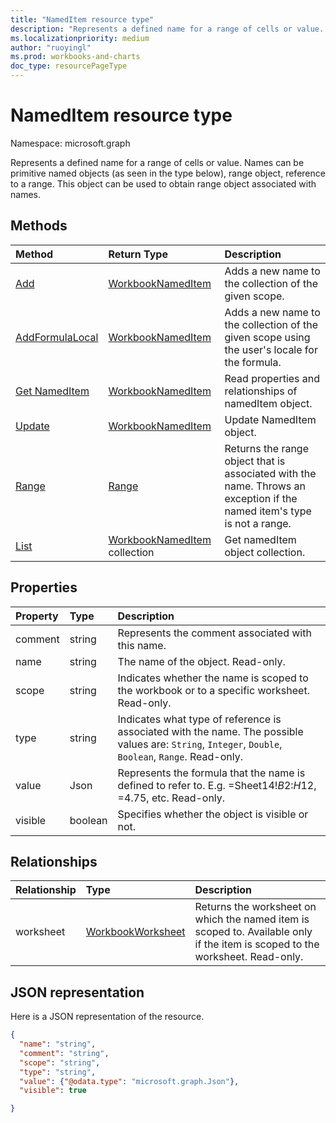 ```yaml
---
title: "NamedItem resource type"
description: "Represents a defined name for a range of cells or value. Names can be primitive named objects (as seen in the type below), range object, reference to a range. This object can be used to obtain range object associated with names."
ms.localizationpriority: medium
author: "ruoyingl"
ms.prod: workbooks-and-charts
doc_type: resourcePageType
---
```


# NamedItem resource type

Namespace: microsoft.graph

Represents a defined name for a range of cells or value. Names can be primitive named objects (as seen in the type below), range object, reference to a range. This object can be used to obtain range object associated with names.


## Methods

| Method		   | Return Type	|Description|
|:---------------|:--------|:----------|
|[Add](../api/nameditem-add.md)|[WorkbookNamedItem](nameditem.md)|Adds a new name to the collection of the given scope.|
|[AddFormulaLocal](../api/nameditem-addformulalocal.md)|[WorkbookNamedItem](nameditem.md)|Adds a new name to the collection of the given scope using the user's locale for the formula.|
|[Get NamedItem](../api/nameditem-get.md) | [WorkbookNamedItem](nameditem.md) |Read properties and relationships of namedItem object.|
|[Update](../api/nameditem-update.md) | [WorkbookNamedItem](nameditem.md)	|Update NamedItem object. |
|[Range](../api/nameditem-range.md)|[Range](range.md)|Returns the range object that is associated with the name. Throws an exception if the named item's type is not a range.|
|[List](../api/nameditem-list.md) | [WorkbookNamedItem](nameditem.md) collection |Get namedItem object collection. |

## Properties
| Property	   | Type	|Description|
|:---------------|:--------|:----------|
|comment|string|Represents the comment associated with this name.|
|name|string|The name of the object. Read-only.|
|scope|string|Indicates whether the name is scoped to the workbook or to a specific worksheet. Read-only.|
|type|string|Indicates what type of reference is associated with the name. The possible values are: `String`, `Integer`, `Double`, `Boolean`, `Range`. Read-only.|
|value|Json|Represents the formula that the name is defined to refer to. E.g. =Sheet14!$B$2:$H$12, =4.75, etc. Read-only.|
|visible|boolean|Specifies whether the object is visible or not.|

## Relationships
| Relationship	   | Type	|Description|
|:---------------|:--------|:----------|
|worksheet|[WorkbookWorksheet](worksheet.md)|Returns the worksheet on which the named item is scoped to. Available only if the item is scoped to the worksheet. Read-only.|

## JSON representation

Here is a JSON representation of the resource.

<!-- {
  "blockType": "resource",
  "optionalProperties": [

  ],
  "baseType": "microsoft.graph.entity",
  "@odata.type": "microsoft.graph.workbookNamedItem"
}-->

```json
{
  "name": "string",
  "comment": "string",
  "scope": "string",
  "type": "string",
  "value": {"@odata.type": "microsoft.graph.Json"},
  "visible": true

}

```

<!-- uuid: 8fcb5dbc-d5aa-4681-8e31-b001d5168d79
2015-10-25 14:57:30 UTC -->
<!-- {
  "type": "#page.annotation",
  "description": "NamedItem resource",
  "keywords": "",
  "section": "documentation",
  "tocPath": ""
}-->

